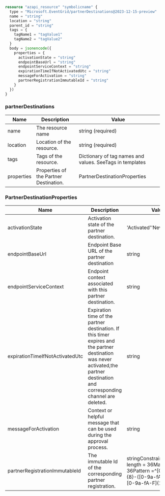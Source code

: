 ```terraform
resource "azapi_resource" "symbolicname" {
  type = "Microsoft.EventGrid/partnerDestinations@2023-12-15-preview"
  name = "string"
  location = "string"
  parent_id = "string"
  tags = {
    tagName1 = "tagValue1"
    tagName2 = "tagValue2"
  }
  body = jsonencode({
    properties = {
      activationState = "string"
      endpointBaseUrl = "string"
      endpointServiceContext = "string"
      expirationTimeIfNotActivatedUtc = "string"
      messageForActivation = "string"
      partnerRegistrationImmutableId = "string"
    }
  })
}

```

### partnerDestinations

| Name | Description | Value |
|-|-|-|
| name | The resource name | string (required) |
| location | Location of the resource. | string (required) |
| tags | Tags of the resource. | Dictionary of tag names and values. SeeTags in templates |
| properties | Properties of the Partner Destination. | PartnerDestinationProperties |


### PartnerDestinationProperties

| Name | Description | Value |
|-|-|-|
| activationState | Activation state of the partner destination. | 'Activated''NeverActivated' |
| endpointBaseUrl | Endpoint Base URL of the partner destination | string |
| endpointServiceContext | Endpoint context associated with this partner destination. | string |
| expirationTimeIfNotActivatedUtc | Expiration time of the partner destination. If this timer expires and the partner destination was never activated,the partner destination and corresponding channel are deleted. | string |
| messageForActivation | Context or helpful message that can be used during the approval process. | string |
| partnerRegistrationImmutableId | The immutable Id of the corresponding partner registration. | stringConstraints:Min length = 36Max length = 36Pattern =^[0-9a-fA-F]{8}-([0-9a-fA-F]{4}-){3}[0-9a-fA-F]{12}$ |


